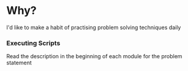 # Why?
I'd like to make a habit of practising problem solving techniques daily

### Executing Scripts
Read the description in the beginning of each module for the problem statement 
